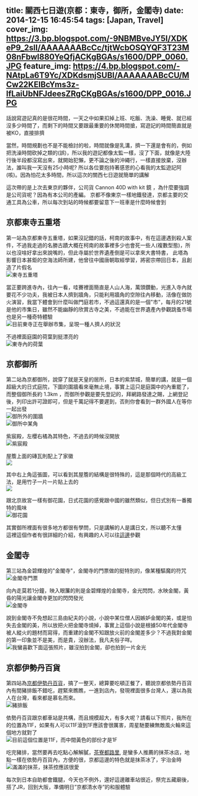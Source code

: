 title: 關西七日遊(京都：東寺，御所，金閣寺) 
date: 2014-12-15 16:45:54
tags: [Japan, Travel]
cover_img: https://3.bp.blogspot.com/-9NBMBveJY5I/XDKeP9_2slI/AAAAAAABcCc/tjtWcbOSQYQF3T23M08nFbwl880YeQfjACKgBGAs/s1600/DPP_0060.JPG
feature_img: https://4.bp.blogspot.com/-NAtpLa6T9Yc/XDKdsmjSUBI/AAAAAAABcCU/MCw22KElBcYms3z-lfLaiUbNFJdeesZRgCKgBGAs/s1600/DPP_0016.JPG
---

話說寫遊記真的是很花時間，一天之中如果扣掉上班、吃飯、洗澡、睡覺、就已經沒多少時間了，而剩下的時間又要跟最重要的休閒時間搶，寫遊記的時間簡直就是被KO，直接排擠  

當然，時間規劃也不是不能檢討的啦，時間就像是乳溝，擠一下還是會有的，例如把洗澡時間砍掉之類的(誤)，所以我的遊記都像太監一樣，沒了下面，就像是大陸行後半段都沒寫出來，就開始犯懶，更不論之後的沖繩行，一樣直接放棄，沒辦法，誰叫我一天沒有25小時呢? 所以各位要抱持著感恩的心看我的太監遊記阿(咳)。因為怕花太多時間，所以這次的關西七日遊就簡單的講解  

這次帶的是上次去東京的夥伴，公司貨 Cannon 40D with kit 鏡 ，為什麼要強調是公司貨呢？因為有本公司的產編。 京都不像東京一樣地鐵發達，京都主要的交通工具為公車，所以每次到站的時候都要留意下一班車是什麼時候會到  

京都東寺五重塔
-----------------
第一站為京都東寺五重塔，如果沒記錯的話，柯南的故事中，有在這邊遇到殺人案件，不過我走過的名勝古蹟大概在柯南的故事裡多少也會死一些人(複數型態)，所以也沒啥好拿出來說嘴的，但此寺屬於世界遺產倒是可以拿來大書特書， 此塔為影響日本甚鉅的空海法師所建，他曾往中國唐朝取經學習，將密宗帶回日本，且創造了片假名  
![東寺五重塔](https://lh3.googleusercontent.com/-J1CTkGUEROI/Suck9gDeonI/AAAAAAAAOHI/U3L7H5IIcms/w879-h585-no/DPP_0002.JPG)

<!-- more -->

當正要跨進寺內，往內一看，哇賽裡面簡直是人山人海，萬頭鑽動，光進入寺內就要花不少功夫，我被日本人擠到牆角，只能利用牆角的空隙往內移動，活像在做防火演習，我當下體會到什麼叫做門庭若市，不過這還真的是一個"市"，每月的21號是他的市集日，雖然不能幽靜的欣賞古寺之美，不過能在世界遺產內參觀跳蚤市場也是另一種奇特體驗  
![目前東寺正在舉辦市集，呈現一種人擠人的狀況](https://lh4.googleusercontent.com/-aG7lVPQNa7k/SuclB8meCeI/AAAAAAAAOHI/wM1Gn7BfZSM/w879-h585-no/DPP_0003.JPG)

不過裡面庭園的荷葉到挺漂亮的   
![東寺內的荷葉](https://lh3.googleusercontent.com/-FWGzh7KFroI/SuclO4u99tI/AAAAAAAAOHI/EUZ695HXfj4/w879-h585-no/DPP_0007.JPG)

京都御所
-----------------
第二站為京都御所，說穿了就是天皇的居所，日本的紫禁城，簡單的講，就是一個超級大的日式庭院，下圖的圍牆看來毫無止境，事實上這只是庭園中的內重罷了，而整個御所長約 1.3km ，而御所參觀是要先登記的，拜網路發達之賜，上網登記後，列印出許可證即可，但是千萬記得不要遲到，否則你會看到一群外國人在等你一起出發  
![御所外的圍牆](https://lh5.googleusercontent.com/-7pEiv4FEEDA/SuclwqnIadI/AAAAAAAAOHI/jXvLeKAizuY/w879-h585-no/DPP_0016.JPG)  
![御所中某角](https://lh3.googleusercontent.com/-T20bBlEbsMA/Sucl32Pd4iI/AAAAAAAAOHI/yoKSzMF4yR8/w879-h585-no/DPP_0018.JPG)

紫宸殿，左櫻右橘為其特色，不過去的時候沒開放  
![紫宸殿](https://lh6.googleusercontent.com/-8pgiAwE2_mA/SucmQLpXCII/AAAAAAAAOHI/LUeCUpUedNs/w879-h585-no/DPP_0023.JPG)

屋簷上面的磚瓦則配上了家徽  
![](https://lh6.googleusercontent.com/-SJxBNxA214o/SucmiNkvdPI/AAAAAAAAOHI/MYg5ynoBzxs/w879-h585-no/DPP_0032.JPG)

其中右上角這張圖，可以看到其屋簷的結構是很特殊的，這是那個時代的高級工法，是用竹子一片一片貼上去的  
![](https://lh4.googleusercontent.com/-esATIAEYaTY/SucmsLXNYPI/AAAAAAAAOHI/UWyz-cQOJE4/w879-h585-no/DPP_0035.JPG)

跟北京故宮一樣有御花園，日式花園的感覺跟中國的雖然類似，但日式別有一番獨特的風味  
![御花園](https://lh3.googleusercontent.com/-juMq0VGXsE0/SucnFzPBRrI/AAAAAAAAOHI/qn1nb6XxOAo/w879-h585-no/DPP_0047.JPG)

其實御所裡面有很多地方都很有學問，只是講解的人是講日文，所以聽不太懂  
這裡這個作者有很詳細的介紹，有興趣的人可以往[這邊](http://shinkawac.pixnet.net/blog/post/23536403)參觀

金閣寺
-----------------
第三站為金碧輝煌的"金閣寺"，金閣寺的門票做的挺特別的，像某種驅魔的符咒  
![金閣寺門票](https://lh6.googleusercontent.com/-o2un64LR6PA/SucnYSamN_I/AAAAAAAAOHI/9jQ1ag_qcao/w879-h585-no/DPP_0059.JPG)

向內走莫若1分鐘，映入眼簾的則是金碧輝煌的金閣寺，金光閃閃，水映金閣，黃昏的陽光讓金閣寺更加的閃閃發光  
![金閣寺](https://lh5.googleusercontent.com/-d67Q11Zj9Vk/Sucncjn4seI/AAAAAAAAOHI/vg8ccTTc9uU/w879-h585-no/DPP_0060.JPG)

說到金閣寺不免想起三島由紀夫的小說，小說中某位僧人因嫉妒金閣的美，或是怕失去金閣的美，所以放把火把金閣寺燒掉，事實上這個小說是根據50年代金閣寺被人縱火的題材而寫得，而重建的金閣不知跟放火前的金閣差多少？不過我對金閣的第一印象並不是美，而是貴，沒辦法，我凡夫俗子咩。  
![我蠻喜歡下面這張照片，雖沒拍到金閣，卻也拍到一片金光](https://lh4.googleusercontent.com/-8j5vPk-OsZM/SucnuRnQ85I/AAAAAAAAOHI/YWJ32epjXv0/w879-h585-no/DPP_0069.JPG)

京都伊勢丹百貨
-----------------
第四站為[京都伊勢丹百貨](http://kyoto.wjr-isetan.co.jp/)，搞了一整天，總算要吃頓正餐了，聽說京都依勢丹百貨內有間豬排飯不錯吃，趕緊來瞧瞧，一進到店內，發現裡面很多台灣人，還以為我人在台灣，看來都是慕名而來。  
![豬排飯](https://lh3.googleusercontent.com/-kZp4dVj-B94/SucoGF4YmDI/AAAAAAAAOHI/JWTC6rZ1cck/w879-h585-no/DPP_0077.JPG)

依勢丹百貨跟京都車站是共構，而且規模超大，有多大呢？請看以下照片，我所在的位置為11F，如果有人可以11F滾到1F應該會很厲害，周星馳要練無敵風火輪來這個地方就對了  
![目前這個位置是11F，而中間黃色的部份才是1F](https://lh5.googleusercontent.com/-nz5_HJCoP1M/SucoOdyVf7I/AAAAAAAAOHI/wLnt2SXL7PQ/w879-h585-no/DPP_0079.JPG)

吃完豬排，當然要再去吃點心解解膩，[茶寮都路里](http://www.giontsujiri.co.jp/saryo/), 是蠻多人推薦的抹茶冰店，地點一樣在依勢丹百貨內，方便的很，京都這邊的特色就是抹茶冰了，宇治金時  
![滿滿的抹茶，抹茶控應該很愛](https://lh5.googleusercontent.com/-SVSYt6_pfhw/SucoX18v8YI/AAAAAAAAOHI/1cWDLv7L7wM/w879-h585-no/DPP_0082.JPG)

每次到日本自助都會鐵腿，今天也不例外，還好這邊離車站很近，祭完五藏廟後，搭了JR，回到大阪，準備明日”京都清水寺”的和服體驗  



